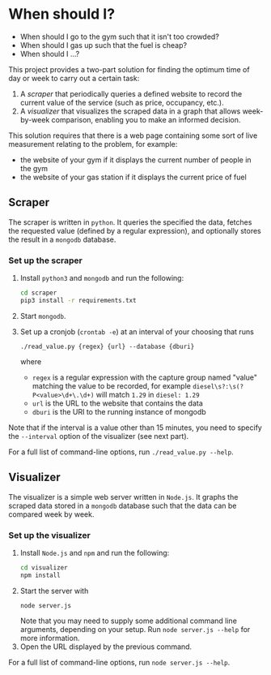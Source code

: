 # When should I?
- When should I go to the gym such that it isn't too crowded?
- When should I gas up such that the fuel is cheap?
- When should I ...?

This project provides a two-part solution for finding the optimum time of day or week to carry out a certain task:

1. A _scraper_ that periodically queries a defined website to record the current value of the service (such as price, occupancy, etc.).
2. A _visualizer_ that visualizes the scraped data in a graph that allows week-by-week comparison, enabling you to make an informed decision. 

This solution requires that there is a web page containing some sort of live measurement relating to the problem, for example:
- the website of your gym if it displays the current number of people in the gym
- the website of your gas station if it displays the current price of fuel

## Scraper

The scraper is written in `python`. It queries the specified the data, fetches the requested value (defined by a regular expression), and optionally stores the result in a `mongodb` database. 

### Set up the scraper

1. Install `python3` and `mongodb` and run the following:

   ```bash
   cd scraper
   pip3 install -r requirements.txt
   ```

2. Start `mongodb`.
3. Set up a cronjob (`crontab -e`) at an interval of your choosing that runs
   ```
   ./read_value.py {regex} {url} --database {dburi}
   ```
   where
   - `regex` is a regular expression with the capture group named "value" matching the value to be recorded, for example `diesel\s?:\s(?P<value>\d+\.\d+)` will match `1.29` in `diesel: 1.29`
   - `url` is the URL to the website that contains the data
   - `dburi` is the URI to the running instance of mongodb
    
Note that if the interval is a value other than 15 minutes, you need to specify the `--interval` option of the visualizer (see next part).

For a full list of command-line options, run `./read_value.py --help`.


## Visualizer

The visualizer is a simple web server written in `Node.js`. It graphs the scraped data stored in a `mongodb` database such that the data can be compared week by week. 

### Set up the visualizer

1. Install `Node.js` and `npm` and run the following: 
   ```bash
   cd visualizer
   npm install
   ```
2. Start the server with
   ```
   node server.js
   ```
   Note that you may need to supply some additional command line arguments, depending on your setup. Run `node server.js --help` for more information.
3. Open the URL displayed by the previous command.

For a full list of command-line options, run `node server.js --help`.
